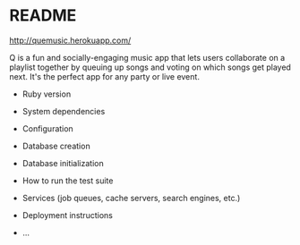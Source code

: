 # README

http://quemusic.herokuapp.com/

Q is a fun and socially-engaging music app that lets users collaborate on a playlist together by queuing up songs and voting on which songs get played next. It's the perfect app for any party or live event. 

* Ruby version

* System dependencies

* Configuration

* Database creation

* Database initialization

* How to run the test suite

* Services (job queues, cache servers, search engines, etc.)

* Deployment instructions

* ...
